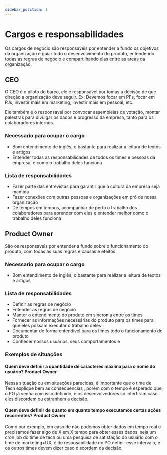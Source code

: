 ```yaml
---
sidebar_position: 1
---
```


# Cargos e responsabilidades

Os cargos de negócio são responsavéis por entender a fundo os objetivos da organização e guiar todo o desenvolvimento do produto, entendendo todas as regras de negócio e compartilhando elas entre as areas da organização.

## CEO

O CEO é o piloto do barco, ele é responsavel por tomas a decisão de que direção a organização deve seguir. Ex: Devemos focar em PFs, focar em PJs, investir mais em marketing, investir mais em pessoal, etc.

Ele também é o responsavel por convocar assembleias de votação, montar palestras para divulgar os dados e progresso da empresa, tanto para os colaboradores internos.

### Necessario para ocupar o cargo

- Bom entendimento de inglês, o bastante para realizar a leitura de textos e artigos
- Entender todas as responsabilidades de todos os times e pessoas da empresa, e como o trabalho deles funciona

### Lista de responsabilidades

- Fazer parte das entrevistas para garantir que a cultura da empresa seja mantida
- Fazer conexões com outras pessoas e organizações em pró de nossa organização
- De tempos em tempos, acompanhar de perto o trabalho dos colaboradores para aprender com eles e entender melhor como o trabalho deles funciona

## Product Owner

São os responsaveis por entender a fundo sobre o funcionamento do produto, com todas as suas regras e causas e efeitos.

### Necessario para ocupar o cargo

- Bom entendimento de inglês, o bastante para realizar a leitura de textos e artigos

### Lista de responsabilidades

- Definir as regras de negócio
- Entender as regras de negócio
- Manter o entendimento do produto em sincronia entre os times
- Fornecer as informações necessárias do produto para os times para que eles possam executar o trabalho deles
- Documentar de forma entendivel para os times todo o funcionamento do produto
- Conhecer nossos usuários, seus comportamentos e

### Exemplos de situações

#### Quem deve definir a quantidade de caracteres maxima para o nome do usuário? Product Owner

Nessa situação ou em situações parecidas, é importante que o time de Tech explique bem as consequencias , porém com o tempo é esperado que o PO já venha com isso definido, e os desenvolvedores só interfiram caso eles discordem ou estranhem a decisão.

#### Quem deve definir de quanto em quanto tempo executamos certas ações recorrentes? Product Owner

Como por exemplo, em caso de não podemos obter dados em tempo real e precisamos fazer algo de X em X tempo para obter esses dados, seja um cron job do time de tech ou uma pesquisa de satisfação do usuário com o time de marketing+UX, é de resposabilidade do PO definir esse intervalo, e os outros times devem dizer caso discordem da decisão.
